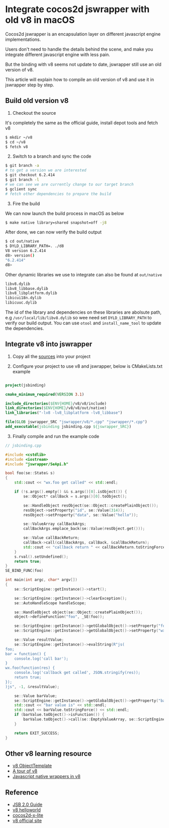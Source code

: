 Integrate cocos2d jswrapper with old v8 in macOS
===============

Cocos2d jswrapper is an encapsulation layer on different javascript engine implementations.

Users don't need to handle the details behind the scene, and make you integrate different javascript engine with less pain.

But the binding with v8 seems not update to date, jswrapper still use an old version of v8.

This article will explain how to compile an old version of v8 and use it in jswrapper step by step.

Build old version v8
------
1. Checkout the source

It's completely the same as the official guide, install depot tools and fetch v8
```sh
$ mkdir ~/v8
$ cd ~/v8
$ fetch v8
```

2. Switch to a branch and sync the code
```sh
$ git branch -a
# to get a version we are interested
$ git checkout 6.2.414
$ git branch -l
# we can see we are currently change to our target branch
$ gclient sync
# fetch other dependencies to prepare the build
```

3. Fire the build

We can now launch the build process in macOS as below

```sh
$ make native library=shared snapshot=off -j8
```

After done, we can now verify the build output
```sh
$ cd out/native
$ DYLD_LIBRARY_PATH=. ./d8 
V8 version 6.2.414
d8> version()
"6.2.414"
d8> 
```

Other dynamic libraries we use to integrate can also be found at `out/native`
```sh
libv8.dylib
libv8_libbase.dylib
libv8_libplatform.dylib
libicui18n.dylib
libicuuc.dylib
```

The id of the library and dependencies on these libraries are abolsute path, e.g `/usr/local/lib/libv8.dylib` so wee need set `DYLD_LIBRARY_PATH` to verify our build output. You can use `otool` and `install_name_tool` to update the dependencies.

Integrate v8 into jswrapper
------
1. Copy all the [sources](https://github.com/cocos-creator/cocos2d-x-lite/tree/develop/cocos/scripting/js-bindings/jswrapper) into your project

2. Configure your project to use v8 and jswrapper, below is CMakeLists.txt example

```cmake

project(jsbinding)

cmake_minimum_required(VERSION 3.1)

include_directories($ENV{HOME}/v8/v8/include)
link_directories($ENV{HOME}/v8/v8/out/native)
link_libraries("-lv8 -lv8_libplatform -lv8_libbase")

file(GLOB jswrapper_SRC "jswrapper/v8/*.cpp" "jswrapper/*.cpp")
add_executable(jsbinding jsbinding.cpp ${jswrapper_SRC})
```

3. Finally compile and run the example code
```cpp
// jsbinding.cpp

#include <cstdlib>
#include <iostream>
#include "jswrapper/SeApi.h"

bool foo(se::State& s)
{
    std::cout << "wx.foo get called" << std::endl;

    if (!s.args().empty() && s.args()[0].isObject()) {
        se::Object* callBack = s.args()[0].toObject();

        se::HandleObject resObject(se::Object::createPlainObject());
        resObject->setProperty("id", se::Value(314));
        resObject->setProperty("data", se::Value("hello"));

        se::ValueArray callBackArgs;
        callBackArgs.emplace_back(se::Value(resObject.get()));

        se::Value callBackReturn;
        callBack->call(callBackArgs, callBack, &callBackReturn);
        std::cout << "callback return " << callBackReturn.toStringForce() << std::endl;
    }
    s.rval().setUndefined();
    return true;
}
SE_BIND_FUNC(foo)

int main(int argc, char* argv[])
{
    se::ScriptEngine::getInstance()->start();

    se::ScriptEngine::getInstance()->clearException();
    se::AutoHandleScope handleScope;

    se::HandleObject object(se::Object::createPlainObject());
    object->defineFunction("foo", _SE(foo));

    se::ScriptEngine::getInstance()->getGlobalObject()->setProperty("foo", se::Value(100));
    se::ScriptEngine::getInstance()->getGlobalObject()->setProperty("wx", se::Value(object));

    se::Value resultValue;
    se::ScriptEngine::getInstance()->evalString(R"js(
foo;
bar = function() {
    console.log('call bar');
}
wx.foo(function(res) {
    console.log('callback get called', JSON.stringify(res));
    return true;
});
)js", -1, &resultValue);

    se::Value barValue;
    se::ScriptEngine::getInstance()->getGlobalObject()->getProperty("bar", &barValue);
    std::cout << "bar value is" << std::endl;
    std::cout << barValue.toStringForce() << std::endl;
    if (barValue.toObject()->isFunction()) {
        barValue.toObject()->call(se::EmptyValueArray, se::ScriptEngine::getInstance()->getGlobalObject(), nullptr);
    }

    return EXIT_SUCCESS;
}
```
Other v8 learning resource
------
* [v8 ObjectTemplate](https://stackoverflow.com/questions/34478341/in-the-v8-javascript-engine-how-to-make-a-constructor-function-that-re-uses-an)
* [A tour of v8](https://www.jayconrod.com/posts/51/a-tour-of-v8--full-compiler)
* [Javascript native wrappers in v8](https://medium.com/@hyperandroid/javascript-native-wrappers-in-v8-part-i-67851a3a797a)

Reference
------
* [JSB 2.0 Guide](https://docs.cocos.com/creator/manual/en/advanced-topics/jsb/JSB2.0-learning.html)
* [v8 helloworld](https://www.css3.io/v8_helloworld.html)
* [cocos2d-x-lite](https://github.com/cocos-creator/cocos2d-x-lite)
* [v8 official site](https://v8.dev/)
